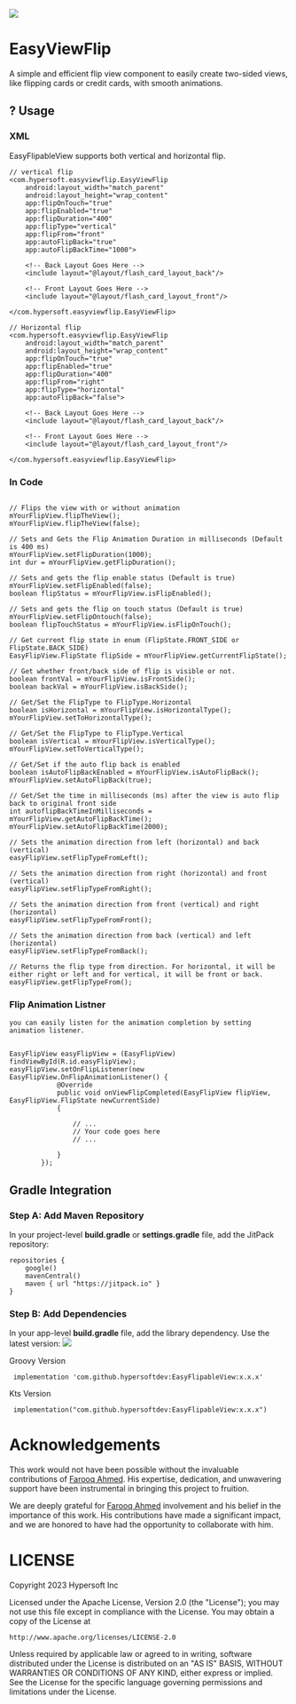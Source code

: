 [![](https://jitpack.io/v/hypersoftdev/EasyFlipableView.svg)](https://jitpack.io/#hypersoftdev/EasyFlipableView)
# EasyViewFlip

A simple and efficient flip view component to easily create two-sided views, like flipping cards or credit cards, with smooth animations.

## ? Usage

### XML

EasyFlipableView supports both vertical and horizontal flip.

```
// vertical flip
<com.hypersoft.easyviewflip.EasyViewFlip
	android:layout_width="match_parent"
	android:layout_height="wrap_content"
	app:flipOnTouch="true"
	app:flipEnabled="true"
	app:flipDuration="400"
	app:flipType="vertical"
	app:flipFrom="front"
	app:autoFlipBack="true"
	app:autoFlipBackTime="1000">

	<!-- Back Layout Goes Here -->
	<include layout="@layout/flash_card_layout_back"/>
        
	<!-- Front Layout Goes Here -->
	<include layout="@layout/flash_card_layout_front"/>

</com.hypersoft.easyviewflip.EasyViewFlip>

// Horizontal flip
<com.hypersoft.easyviewflip.EasyViewFlip
	android:layout_width="match_parent"
	android:layout_height="wrap_content"
	app:flipOnTouch="true"
	app:flipEnabled="true"
	app:flipDuration="400"
	app:flipFrom="right"
	app:flipType="horizontal"
	app:autoFlipBack="false">

	<!-- Back Layout Goes Here -->
	<include layout="@layout/flash_card_layout_back"/>

	<!-- Front Layout Goes Here -->
	<include layout="@layout/flash_card_layout_front"/>

</com.hypersoft.easyviewflip.EasyViewFlip>

```

### In Code

```

// Flips the view with or without animation
mYourFlipView.flipTheView();
mYourFlipView.flipTheView(false);

// Sets and Gets the Flip Animation Duration in milliseconds (Default is 400 ms)
mYourFlipView.setFlipDuration(1000);
int dur = mYourFlipView.getFlipDuration();

// Sets and gets the flip enable status (Default is true)
mYourFlipView.setFlipEnabled(false);
boolean flipStatus = mYourFlipView.isFlipEnabled();

// Sets and gets the flip on touch status (Default is true)
mYourFlipView.setFlipOntouch(false);
boolean flipTouchStatus = mYourFlipView.isFlipOnTouch();

// Get current flip state in enum (FlipState.FRONT_SIDE or FlipState.BACK_SIDE)
EasyFlipView.FlipState flipSide = mYourFlipView.getCurrentFlipState();

// Get whether front/back side of flip is visible or not.
boolean frontVal = mYourFlipView.isFrontSide();
boolean backVal = mYourFlipView.isBackSide();

// Get/Set the FlipType to FlipType.Horizontal
boolean isHorizontal = mYourFlipView.isHorizontalType();
mYourFlipView.setToHorizontalType();

// Get/Set the FlipType to FlipType.Vertical
boolean isVertical = mYourFlipView.isVerticalType();
mYourFlipView.setToVerticalType();

// Get/Set if the auto flip back is enabled
boolean isAutoFlipBackEnabled = mYourFlipView.isAutoFlipBack();
mYourFlipView.setAutoFlipBack(true);

// Get/Set the time in milliseconds (ms) after the view is auto flip back to original front side
int autoflipBackTimeInMilliseconds = mYourFlipView.getAutoFlipBackTime();
mYourFlipView.setAutoFlipBackTime(2000);

// Sets the animation direction from left (horizontal) and back (vertical)
easyFlipView.setFlipTypeFromLeft();

// Sets the animation direction from right (horizontal) and front (vertical)
easyFlipView.setFlipTypeFromRight();

// Sets the animation direction from front (vertical) and right (horizontal)
easyFlipView.setFlipTypeFromFront();

// Sets the animation direction from back (vertical) and left (horizontal)
easyFlipView.setFlipTypeFromBack();

// Returns the flip type from direction. For horizontal, it will be either right or left and for vertical, it will be front or back.
easyFlipView.getFlipTypeFrom();

```
### Flip Animation Listner
    you can easily listen for the animation completion by setting animation listener.

```

EasyFlipView easyFlipView = (EasyFlipView) findViewById(R.id.easyFlipView);
easyFlipView.setOnFlipListener(new EasyFlipView.OnFlipAnimationListener() {
            @Override
            public void onViewFlipCompleted(EasyFlipView flipView, EasyFlipView.FlipState newCurrentSide) 
            {
                
                // ...
                // Your code goes here
                // ...
                
            }
        });

```

## Gradle Integration

### Step A: Add Maven Repository

In your project-level **build.gradle** or **settings.gradle** file, add the JitPack repository:
```
repositories {
    google()
    mavenCentral()
    maven { url "https://jitpack.io" }
}
```  

### Step B: Add Dependencies

In your app-level **build.gradle** file, add the library dependency. Use the latest version: [![](https://jitpack.io/v/hypersoftdev/EasyFlipableView.svg)](https://jitpack.io/#hypersoftdev/EasyFlipableView)

Groovy Version
```
 implementation 'com.github.hypersoftdev:EasyFlipableView:x.x.x'
```
Kts Version
```
 implementation("com.github.hypersoftdev:EasyFlipableView:x.x.x")
```

# Acknowledgements

This work would not have been possible without the invaluable contributions of [Farooq Ahmed](https://github.com/ByteSpectra). His expertise, dedication, and unwavering support have been instrumental in bringing this project to fruition.

We are deeply grateful for [Farooq Ahmed](https://github.com/ByteSpectra) involvement and his belief in the importance of this work. His contributions have made a significant impact, and we are honored to have had the opportunity to collaborate with him.

# LICENSE

Copyright 2023 Hypersoft Inc

Licensed under the Apache License, Version 2.0 (the "License");
you may not use this file except in compliance with the License.
You may obtain a copy of the License at

    http://www.apache.org/licenses/LICENSE-2.0

Unless required by applicable law or agreed to in writing, software
distributed under the License is distributed on an "AS IS" BASIS,
WITHOUT WARRANTIES OR CONDITIONS OF ANY KIND, either express or implied.
See the License for the specific language governing permissions and
limitations under the License.
